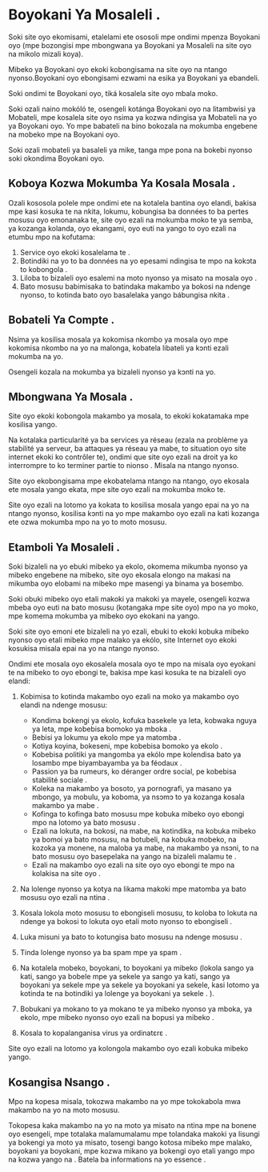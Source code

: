 # Boyokani Ya Mosaleli .

Soki site oyo ekomisami, etalelami ete ososoli mpe ondimi mpenza Boyokani oyo (mpe bozongisi mpe mbongwana ya Boyokani ya Mosaleli na site oyo na mikolo mizali koya).

Mibeko ya Boyokani oyo ekoki kobongisama na site oyo na ntango nyonso.Boyokani oyo ebongisami ezwami na esika ya Boyokani ya ebandeli.

Soki ondimi te Boyokani oyo, tiká kosalela site oyo mbala moko.

Soki ozali naino mokóló te, osengeli kotánga Boyokani oyo na litambwisi ya Mobateli, mpe kosalela site oyo nsima ya kozwa ndingisa ya Mobateli na yo ya Boyokani oyo. Yo mpe babateli na bino bokozala na mokumba engebene na mobeko mpe na Boyokani oyo.

Soki ozali mobateli ya basaleli ya mike, tanga mpe pona na bokebi nyonso soki okondima Boyokani oyo.

## Koboya Kozwa Mokumba Ya Kosala Mosala .

Ozali kososola polele mpe ondimi ete na kotalela bantina oyo elandi, bakisa mpe kasi kosuka te na nkita, lokumu, kobungisa ba données to ba pertes mosusu oyo emonanaka te, site oyo ezali na mokumba moko te ya semba, ya kozanga kolanda, oyo ekangami, oyo euti na yango to oyo ezali na etumbu mpo na kofutama:

1. Service oyo ekoki kosalelama te .
1. Botindiki na yo to ba données na yo epesami ndingisa te mpo na kokɔta to kobongola .
1. Liloba to bizaleli oyo esalemi na moto nyonso ya misato na mosala oyo .
1. Bato mosusu babimisaka to batindaka makambo ya bokosi na ndenge nyonso, to kotinda bato oyo basalelaka yango bábungisa nkita .

## Bobateli Ya Compte .

Nsima ya kosilisa mosala ya kokomisa nkombo ya mosala oyo mpe kokomisa nkombo na yo na malonga, kobatela libateli ya kɔnti ezali mokumba na yo.

Osengeli kozala na mokumba ya bizaleli nyonso ya kɔnti na yo.

## Mbongwana Ya Mosala .

Site oyo ekoki kobongola makambo ya mosala, to ekoki kokatamaka mpe kosilisa yango.

Na kotalaka particularité ya ba services ya réseau (ezala na problème ya stabilité ya serveur, ba attaques ya réseau ya mabe, to situation oyo site internet ekoki ko contrôler te), ondimi que site oyo ezali na droit ya ko interrompre to ko terminer partie to nionso . Misala na ntango nyonso.

Site oyo ekobongisama mpe ekobatelama ntango na ntango, oyo ekosala ete mosala yango ekata, mpe site oyo ezali na mokumba moko te.

Site oyo ezali na lotomo ya kokata to kosilisa mosala yango epai na yo na ntango nyonso, kosilisa kɔnti na yo mpe makambo oyo ezali na kati kozanga ete ozwa mokumba mpo na yo to moto mosusu.

## Etamboli Ya Mosaleli .

Soki bizaleli na yo ebuki mibeko ya ekolo, okomema mikumba nyonso ya mibeko engebene na mibeko, site oyo ekosala elongo na makasi na mikumba oyo elobami na mibeko mpe masengi ya binama ya bosembo.

Soki obuki mibeko oyo etali makoki ya makoki ya mayele, osengeli kozwa mbeba oyo euti na bato mosusu (kotangaka mpe site oyo) mpo na yo moko, mpe komema mokumba ya mibeko oyo ekokani na yango.

Soki site oyo emoni ete bizaleli na yo ezali, ebuki to ekoki kobuka mibeko nyonso oyo etali mibeko mpe malako ya ekólo, site Internet oyo ekoki kosukisa misala epai na yo na ntango nyonso.

Ondimi ete mosala oyo ekosalela mosala oyo te mpo na misala oyo eyokani te na mibeko to oyo ebongi te, bakisa mpe kasi kosuka te na bizaleli oyo elandi:

1. Kobimisa to kotinda makambo oyo ezali na moko ya makambo oyo elandi na ndenge mosusu:

   * Kondima bokengi ya ekolo, kofuka basekele ya leta, kobwaka nguya ya leta, mpe kobebisa bomoko ya mboka .
   * Bebisi ya lokumu ya ekolo mpe ya matomba .
   * Kotiya koyina, bokeseni, mpe kobebisa bomoko ya ekolo .
   * Kobebisa politiki ya mangomba ya ekólo mpe kolendisa bato ya losambo mpe biyambayamba ya ba féodaux .
   * Passion ya ba rumeurs, ko déranger ordre social, pe kobebisa stabilité sociale .
   * Koleka na makambo ya bosoto, ya pornografi, ya masano ya mbongo, ya mobulu, ya koboma, ya nsɔmɔ to ya kozanga kosala makambo ya mabe .
   * Kofinga to kofinga bato mosusu mpe kobuka mibeko oyo ebongi mpo na lotomo ya bato mosusu .
   * Ezali na lokuta, na bokosi, na mabe, na kotindika, na kobuka mibeko ya bomoi ya bato mosusu, na botubeli, na kobuka mobeko, na kozoka ya monene, na maloba ya mabe, na makambo ya nsɔni, to na bato mosusu oyo basepelaka na yango na bizaleli malamu te .
   * Ezali na makambo oyo ezali na site oyo oyo ebongi te mpo na kolakisa na site oyo .

1. Na lolenge nyonso ya kotya na likama makoki mpe matomba ya bato mosusu oyo ezali na ntina .
1. Kosala lokola moto mosusu to ebongiseli mosusu, to koloba to lokuta na ndenge ya bokosi to lokuta oyo etali moto nyonso to ebongiseli .
1. Luka misuni ya bato to kotungisa bato mosusu na ndenge mosusu .
1. Tinda lolenge nyonso ya ba spam mpe ya spam .
1. Na kotalela mobeko, boyokani, to boyokani ya mibeko (lokola sango ya kati, sango ya bobele mpe ya sekele ya sango ya kati, sango ya boyokani ya sekele mpe ya sekele ya boyokani ya sekele, kasi lotomo ya kotinda te na botindiki ya lolenge ya boyokani ya sekele .
).
1. Bobukani ya mokano to ya mokano te ya mibeko nyonso ya mboka, ya ekolo, mpe mibeko nyonso oyo ezali na bopusi ya mibeko .
1. Kosala to kopalanganisa virus ya ordinatɛrɛ .

Site oyo ezali na lotomo ya kolongola makambo oyo ezali kobuka mibeko yango.

## Kosangisa Nsango .

Mpo na kopesa misala, tokozwa makambo na yo mpe tokokabola mwa makambo na yo na moto mosusu.

Tokopesa kaka makambo na yo na moto ya misato na ntina mpe na bonene oyo esengeli, mpe totalaka malamumalamu mpe tolandaka makoki ya lisungi ya bokengi ya moto ya misato, tosengi bango kotosa mibeko mpe malako, boyokani ya boyokani, mpe kozwa mikano ya bokengi oyo etali yango mpo na kozwa yango na . Batela ba informations na yo essence .